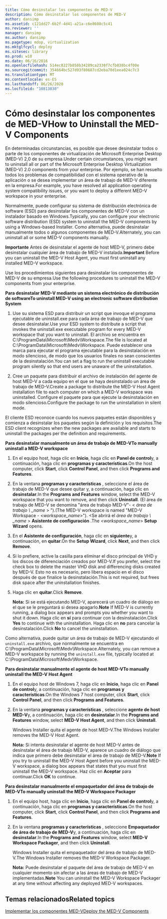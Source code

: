 ```yaml
---
title: Cómo desinstalar los componentes de MED-V
description: Cómo desinstalar los componentes de MED-V
author: dansimp
ms.assetid: c121dd27-6b2f-4d41-a21a-c6e8608c5c41
ms.reviewer: ''
manager: dansimp
ms.author: dansimp
ms.pagetype: mdop, virtualization
ms.mktglfcycl: deploy
ms.sitesec: library
ms.prod: w10
ms.date: 06/16/2016
ms.openlocfilehash: 514ec8227b858b34289ca2330f7cfb038bc4f00e
ms.sourcegitcommit: 354664bc527d93f80687cd2eba70d1eea024c7c3
ms.translationtype: MT
ms.contentlocale: es-ES
ms.lasthandoff: 06/26/2020
ms.locfileid: "10813030"
---
```

# <span data-ttu-id="885ec-103">Cómo desinstalar los componentes de MED-V</span><span class="sxs-lookup"><span data-stu-id="885ec-103">How to Uninstall the MED-V Components</span></span>


<span data-ttu-id="885ec-104">En determinadas circunstancias, es posible que desee desinstalar todos o parte de los componentes de virtualización de Microsoft Enterprise Desktop (MED-V) 2,0 de su empresa.</span><span class="sxs-lookup"><span data-stu-id="885ec-104">Under certain circumstances, you might want to uninstall all or part of the Microsoft Enterprise Desktop Virtualization (MED-V) 2.0 components from your enterprise.</span></span> <span data-ttu-id="885ec-105">Por ejemplo, se han resuelto todos los problemas de compatibilidad con el sistema operativo de la aplicación o se desea implementar un área de trabajo de MED-V diferente en la empresa.</span><span class="sxs-lookup"><span data-stu-id="885ec-105">For example, you have resolved all application operating system compatibility issues, or you want to deploy a different MED-V workspace in your enterprise.</span></span>

<span data-ttu-id="885ec-106">Normalmente, puede configurar su sistema de distribución electrónica de software (ESD) para desinstalar los componentes de MED-V con un instalador basado en Windows.</span><span class="sxs-lookup"><span data-stu-id="885ec-106">Typically, you can configure your electronic software distribution (ESD) system to uninstall the MED-V components by using a Windows-based Installer.</span></span> <span data-ttu-id="885ec-107">Como alternativa, puede desinstalar manualmente todos o algunos componentes de MED-V.</span><span class="sxs-lookup"><span data-stu-id="885ec-107">Alternately, you can uninstall all or some MED-V components manually.</span></span>

<span data-ttu-id="885ec-108">**Importante**  Antes de desinstalar el agente de host MED-V, primero debe desinstalar cualquier área de trabajo de MED-V instalada.</span><span class="sxs-lookup"><span data-stu-id="885ec-108">**Important** Before you can uninstall the MED-V Host Agent, you must first uninstall any installed MED-V workspace.</span></span>

 

<span data-ttu-id="885ec-109">Use los procedimientos siguientes para desinstalar los componentes de MED-V de su empresa.</span><span class="sxs-lookup"><span data-stu-id="885ec-109">Use the following procedures to uninstall the MED-V components from your enterprise.</span></span>

**<span data-ttu-id="885ec-110">Para desinstalar MED-V mediante un sistema electrónico de distribución de software</span><span class="sxs-lookup"><span data-stu-id="885ec-110">To uninstall MED-V using an electronic software distribution System</span></span>**

1.  <span data-ttu-id="885ec-111">Use su sistema ESD para distribuir un script que invoque el programa ejecutable de uninstall.exe para cada área de trabajo de MED-V que desee desinstalar.</span><span class="sxs-lookup"><span data-stu-id="885ec-111">Use your ESD system to distribute a script that invokes the uninstall.exe executable program for every MED-V workspace that you want to uninstall.</span></span> <span data-ttu-id="885ec-112">El archivo se encuentra en C:\\ProgramData\\Microsoft\\Medv\\Workspace.</span><span class="sxs-lookup"><span data-stu-id="885ec-112">The file is located at C:\\ProgramData\\Microsoft\\Medv\\Workspace.</span></span> <span data-ttu-id="885ec-113">Puede establecer una marca para ejecutar el programa ejecutable para la desinstalación en modo silencioso, de modo que los usuarios finales no sean conscientes de la desinstalación.</span><span class="sxs-lookup"><span data-stu-id="885ec-113">You can set a flag to run the uninstall executable program silently so that end users are unaware of the uninstallation.</span></span>

2.  <span data-ttu-id="885ec-114">Cree un paquete para distribuir el archivo de instalación del agente de host MED-V a cada equipo en el que se haya desinstalado un área de trabajo de MED-V.</span><span class="sxs-lookup"><span data-stu-id="885ec-114">Create a package to distribute the MED-V Host Agent installation file to each computer on which a MED-V workspace was uninstalled.</span></span> <span data-ttu-id="885ec-115">Configure el paquete para que ejecute la desinstalación en modo silencioso.</span><span class="sxs-lookup"><span data-stu-id="885ec-115">Configure the package to run the uninstallation in silent mode.</span></span>

<span data-ttu-id="885ec-116">El cliente ESD reconoce cuando los nuevos paquetes están disponibles y comienza a desinstalar los paquetes según la definición y los requisitos.</span><span class="sxs-lookup"><span data-stu-id="885ec-116">The ESD client recognizes when the new packages are available and starts to uninstall the packages per the definition and requirements.</span></span>

**<span data-ttu-id="885ec-117">Para desinstalar manualmente un área de trabajo de MED-V</span><span class="sxs-lookup"><span data-stu-id="885ec-117">To manually uninstall a MED-V workspace</span></span>**

1.  <span data-ttu-id="885ec-118">En el equipo host, haga clic en **Inicio**, haga clic en **Panel de control**y, a continuación, haga clic en **programas y características**.</span><span class="sxs-lookup"><span data-stu-id="885ec-118">On the host computer, click **Start**, click **Control Panel**, and then click **Programs and Features**.</span></span>

2.  <span data-ttu-id="885ec-119">En la ventana **programas y características** , seleccione el área de trabajo de MED-V que desee quitar y, a continuación, haga clic en **desinstalar**.</span><span class="sxs-lookup"><span data-stu-id="885ec-119">In the **Programs and Features** window, select the MED-V workspace that you want to remove, and then click **Uninstall**.</span></span> <span data-ttu-id="885ec-120">(El área de trabajo de MED-V se denomina "área de trabajo MED-V"- &lt; *área de trabajo \ _name* &gt; ").</span><span class="sxs-lookup"><span data-stu-id="885ec-120">(The MED-V workspace is named "MED-V Workspace - &lt;*workspace\_name*&gt;").</span></span> <span data-ttu-id="885ec-121">&lt;Se abrirá el *área de trabajo \ _name* &gt; **Asistente de configuración** .</span><span class="sxs-lookup"><span data-stu-id="885ec-121">The &lt;*workspace\_name*&gt; **Setup Wizard** opens.</span></span>

3.  <span data-ttu-id="885ec-122">En el **Asistente de configuración**, haga clic en **siguiente**y, a continuación, en **quitar**.</span><span class="sxs-lookup"><span data-stu-id="885ec-122">On the **Setup Wizard**, click **Next**, and then click **Remove**.</span></span>

4.  <span data-ttu-id="885ec-123">Si lo prefiere, active la casilla para eliminar el disco principal de VHD y los discos de diferenciación creados por MED-V.</span><span class="sxs-lookup"><span data-stu-id="885ec-123">If you prefer, select the check box to delete the master VHD disk and differencing disks created by MED-V.</span></span> <span data-ttu-id="885ec-124">Esto no es necesario, pero libera espacio en el disco después de que finalice la desinstalación.</span><span class="sxs-lookup"><span data-stu-id="885ec-124">This is not required, but frees disk space after the uninstallation finishes.</span></span>

5.  <span data-ttu-id="885ec-125">Haga clic en **quitar**.</span><span class="sxs-lookup"><span data-stu-id="885ec-125">Click **Remove**.</span></span>

    <span data-ttu-id="885ec-126">**Nota:**  Si se está ejecutando MED-V, aparecerá un cuadro de diálogo en el que se le preguntará si desea apagarlo.</span><span class="sxs-lookup"><span data-stu-id="885ec-126">**Note** If MED-V is currently running, a dialog box appears and prompts you whether you want to shut it down.</span></span> <span data-ttu-id="885ec-127">Haga clic en **sí** para continuar con la desinstalación.</span><span class="sxs-lookup"><span data-stu-id="885ec-127">Click **Yes** to continue with the uninstallation.</span></span> <span data-ttu-id="885ec-128">Haga clic en **no** para cancelar la desinstalación.</span><span class="sxs-lookup"><span data-stu-id="885ec-128">Click **No** to cancel the uninstallation.</span></span>

     

<span data-ttu-id="885ec-129">Como alternativa, puede quitar un área de trabajo de MED-V ejecutando el `uninstall.exe` archivo, que normalmente se encuentra en C:\\ProgramData\\Microsoft\\Medv\\Workspace.</span><span class="sxs-lookup"><span data-stu-id="885ec-129">Alternately, you can remove a MED-V workspace by running the `uninstall.exe` file, typically located at C:\\ProgramData\\Microsoft\\Medv\\Workspace.</span></span>

**<span data-ttu-id="885ec-130">Para desinstalar manualmente el agente de host MED-V</span><span class="sxs-lookup"><span data-stu-id="885ec-130">To manually uninstall the MED-V Host Agent</span></span>**

1.  <span data-ttu-id="885ec-131">En el equipo host de Windows 7, haga clic en **Inicio**, haga clic en **Panel de control**y, a continuación, haga clic en **programas y características**.</span><span class="sxs-lookup"><span data-stu-id="885ec-131">On the Windows 7 host computer, click **Start**, click **Control Panel**, and then click **Programs and Features**.</span></span>

2.  <span data-ttu-id="885ec-132">En la ventana **programas y características** , seleccione **agente de host MED-V**y, a continuación, haga clic en **desinstalar**.</span><span class="sxs-lookup"><span data-stu-id="885ec-132">In the **Programs and Features** window, select **MED-V Host Agent**, and then click **Uninstall**.</span></span>

    <span data-ttu-id="885ec-133">Windows Installer quita el agente de host MED-V.</span><span class="sxs-lookup"><span data-stu-id="885ec-133">The Windows Installer removes the MED-V Host Agent.</span></span>

    <span data-ttu-id="885ec-134">**Nota:**  Si intenta desinstalar el agente de host MED-V antes de desinstalar el área de trabajo MED-V, aparece un cuadro de diálogo que indica que primero debe desinstalar el área de trabajo de MED-V.</span><span class="sxs-lookup"><span data-stu-id="885ec-134">**Note** If you try to uninstall the MED-V Host Agent before you uninstall the MED-V workspace, a dialog box appears that states that you must first uninstall the MED-V workspace.</span></span> <span data-ttu-id="885ec-135">Haz clic en **Aceptar** para continuar.</span><span class="sxs-lookup"><span data-stu-id="885ec-135">Click **OK** to continue.</span></span>

     

**<span data-ttu-id="885ec-136">Para desinstalar manualmente el empaquetador del área de trabajo de MED-V</span><span class="sxs-lookup"><span data-stu-id="885ec-136">To manually uninstall the MED-V Workspace Packager</span></span>**

1.  <span data-ttu-id="885ec-137">En el equipo host, haga clic en **Inicio**, haga clic en **Panel de control**y, a continuación, haga clic en **programas y características**.</span><span class="sxs-lookup"><span data-stu-id="885ec-137">On the host computer, click **Start**, click **Control Panel**, and then click **Programs and Features**.</span></span>

2.  <span data-ttu-id="885ec-138">En la ventana **programas y características** , seleccione **Empaquetador de área de trabajo de MED-V**y, a continuación, haga clic en **desinstalar**.</span><span class="sxs-lookup"><span data-stu-id="885ec-138">In the **Programs and Features** window, select **MED-V Workspace Packager**, and then click **Uninstall**.</span></span>

    <span data-ttu-id="885ec-139">Windows Installer quita el empaquetador del área de trabajo de MED-V.</span><span class="sxs-lookup"><span data-stu-id="885ec-139">The Windows Installer removes the MED-V Workspace Packager.</span></span>

    <span data-ttu-id="885ec-140">**Nota:**  Puede desinstalar el paquete del área de trabajo de MED-V en cualquier momento sin afectar a las áreas de trabajo de MED-V implementadas.</span><span class="sxs-lookup"><span data-stu-id="885ec-140">**Note** You can uninstall the MED-V Workspace Packager at any time without affecting any deployed MED-V workspaces.</span></span>

     

## <span data-ttu-id="885ec-141">Temas relacionados</span><span class="sxs-lookup"><span data-stu-id="885ec-141">Related topics</span></span>


[<span data-ttu-id="885ec-142">Implementar los componentes MED-V</span><span class="sxs-lookup"><span data-stu-id="885ec-142">Deploy the MED-V Components</span></span>](deploy-the-med-v-components.md)

 

 





